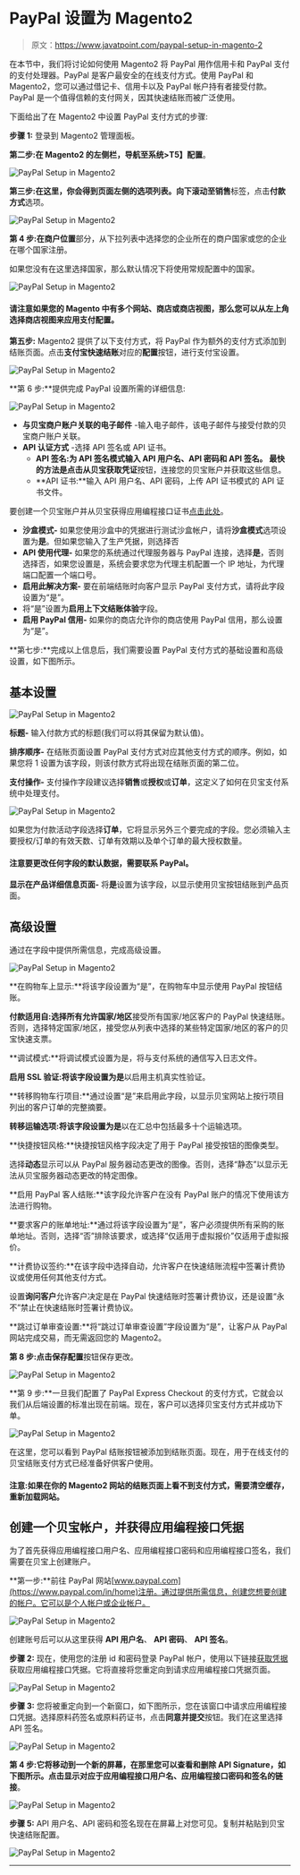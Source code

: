 # PayPal 设置为 Magento2

> 原文：<https://www.javatpoint.com/paypal-setup-in-magento-2>

在本节中，我们将讨论如何使用 Magento2 将 PayPal 用作信用卡和 PayPal 支付的支付处理器。PayPal 是客户最安全的在线支付方式。使用 PayPal 和 Magento2，您可以通过借记卡、信用卡以及 PayPal 帐户持有者接受付款。PayPal 是一个值得信赖的支付网关，因其快速结账而被广泛使用。

下面给出了在 Magento2 中设置 PayPal 支付方式的步骤:

**步骤 1:** 登录到 Magento2 管理面板。

**第二步:**在 Magento2 的左侧栏，导航至**系统>T5】配置**。

![PayPal Setup in Magento2](img/11ef1303b3a190b839d50c3e7dd29f29.png)

**第三步:**在这里，你会得到页面左侧的选项列表。向下滚动至**销售**标签，点击**付款方式**选项。

![PayPal Setup in Magento2](img/c7df4c63f8f716f4881046515e8dc5a6.png)

**第 4 步:**在**商户位置**部分，从下拉列表中选择您的企业所在的商户国家或您的企业在哪个国家注册。

如果您没有在这里选择国家，那么默认情况下将使用常规配置中的国家。

![PayPal Setup in Magento2](img/81f9494a5183a3346a439746da630edf.png)

#### 请注意如果您的 Magento 中有多个网站、商店或商店视图，那么您可以从左上角选择商店视图来应用支付配置。

**第五步:** Magento2 提供了以下支付方式，将 PayPal 作为额外的支付方式添加到结账页面。点击**支付宝快速结账**对应的**配置**按钮，进行支付宝设置。

![PayPal Setup in Magento2](img/9dccb44f5b4852e14fe59f70c7360439.png)

**第 6 步:**提供完成 PayPal 设置所需的详细信息:

![PayPal Setup in Magento2](img/3f8faff4835d7216bdc8bce49eb86e8c.png)

*   **与贝宝商户账户关联的电子邮件** -输入电子邮件，该电子邮件与接受付款的贝宝商户账户关联。
*   **API 认证方式** -选择 API 签名或 API 证书。
    *   **API 签名:**为 API 签名模式输入 API 用户名、API 密码和 API 签名。
        最快的方法是点击**从贝宝获取凭证**按钮，连接您的贝宝账户并获取这些信息。
    *   **API 证书:**输入 API 用户名、API 密码，上传 API 证书模式的 API 证书文件。

要创建一个贝宝账户并从贝宝获得应用编程接口证书[点击此处](#Create-PayPal-Account)。

*   **沙盒模式-** 如果您使用沙盒中的凭据进行测试沙盒帐户，请将**沙盒模式**选项设置为**是**。但如果您输入了生产凭据，则选择否
*   **API 使用代理-** 如果您的系统通过代理服务器与 PayPal 连接，选择**是**，否则选择否，如果您设置是，系统会要求您为代理主机配置一个 IP 地址，为代理端口配置一个端口号。
*   **启用此解决方案-** 要在前端结账时向客户显示 PayPal 支付方式，请将此字段设置为“是”。
*   将“是”设置为**启用上下文结账体验**字段。
*   **启用 PayPal 信用-** 如果你的商店允许你的商店使用 PayPal 信用，那么设置为“是”。

**第七步:**完成以上信息后，我们需要设置 PayPal 支付方式的基础设置和高级设置，如下图所示。

## 基本设置

![PayPal Setup in Magento2](img/d9b67f3558b938a3d6f401ec3ba748eb.png)

**标题-** 输入付款方式的标题(我们可以将其保留为默认值)。

**排序顺序-** 在结账页面设置 PayPal 支付方式对应其他支付方式的顺序。例如，如果您将 1 设置为该字段，则该付款方式将出现在结账页面的第二位。

**支付操作-** 支付操作字段建议选择**销售**或**授权**或**订单**，这定义了如何在贝宝支付系统中处理支付。

![PayPal Setup in Magento2](img/d908b81f6c580f797dcc1212c6843026.png)

如果您为付款活动字段选择**订单**，它将显示另外三个要完成的字段。您必须输入主要授权/订单的有效天数、订单有效期以及单个订单的最大授权数量。

#### 注意要更改任何字段的默认数据，需要联系 PayPal。

**显示在产品详细信息页面-** 将**是**设置为该字段，以显示使用贝宝按钮结账到产品页面。

## 高级设置

通过在字段中提供所需信息，完成高级设置。

![PayPal Setup in Magento2](img/0ed902763aaef1004eeea5ca9e7125de.png)

**在购物车上显示:**将该字段设置为“是”，在购物车中显示使用 PayPal 按钮结账。

**付款适用自:**选择**所有允许国家/地区**接受所有国家/地区客户的 PayPal 快速结账。否则，选择特定国家/地区，接受您从列表中选择的某些特定国家/地区的客户的贝宝快速支票。

**调试模式:**将调试模式设置为是，将与支付系统的通信写入日志文件。

**启用 SSL 验证:**将该字段设置为**是**以启用主机真实性验证。

**转移购物车行项目:**通过设置“是”来启用此字段，以显示贝宝网站上按行项目列出的客户订单的完整摘要。

**转移运输选项:**将该字段设置为**是**以在汇总中包括最多十个运输选项。

**快捷按钮风格:**快捷按钮风格字段决定了用于 PayPal 接受按钮的图像类型。

选择**动态**显示可以从 PayPal 服务器动态更改的图像。否则，选择“静态”以显示无法从贝宝服务器动态更改的特定图像。

**启用 PayPal 客人结账:**该字段允许客户在没有 PayPal 账户的情况下使用该方法进行购物。

**要求客户的账单地址:**通过将该字段设置为“是”，客户必须提供所有采购的账单地址。否则，选择“否”排除该要求，或选择“仅适用于虚拟报价”仅适用于虚拟报价。

**计费协议签约:**在该字段中选择自动，允许客户在快速结账流程中签署计费协议或使用任何其他支付方式。

设置**询问客户**允许客户决定是在 PayPal 快速结账时签署计费协议，还是设置“永不”禁止在快速结账时签署计费协议。

**跳过订单审查设置:**将“跳过订单审查设置”字段设置为“是”，让客户从 PayPal 网站完成交易，而无需返回您的 Magento2。

**第 8 步:**点击**保存配置**按钮保存更改。

![PayPal Setup in Magento2](img/0fac30bc52784e29f926b8b1061dfeba.png)

**第 9 步:**一旦我们配置了 PayPal Express Checkout 的支付方式，它就会以我们从后端设置的标准出现在前端。现在，客户可以选择贝宝支付方式并成功下单。

![PayPal Setup in Magento2](img/f79f871f016853a6bda810628614a761.png)

在这里，您可以看到 PayPal 结账按钮被添加到结账页面。现在，用于在线支付的贝宝结账支付方式已经准备好供客户使用。

#### 注意:如果在你的 Magento2 网站的结账页面上看不到支付方式，需要清空缓存，重新加载网站。

## 创建一个贝宝帐户，并获得应用编程接口凭据

为了首先获得应用编程接口用户名、应用编程接口密码和应用编程接口签名，我们需要在贝宝上创建账户。

**第一步:**前往 PayPal 网站[www.paypal.com](https://www.paypal.com/in/home)注册。通过提供所需信息，创建您想要创建的帐户。它可以是个人帐户或企业帐户。

![PayPal Setup in Magento2](img/67ea4175f15daa392060c48f0f5de493.png)

创建账号后可以从这里获得 **API 用户名**、 **API 密码**、 **API 签名**。

**步骤 2:** 现在，使用您的注册 id 和密码登录 PayPal 帐户，使用以下链接[获取凭据](https://www.paypal.com/signin?returnUri=https%3A%2F%2Fwww.paypal.com%2Fcgi-bin%2Fwebscr%3fcmd%3d_profile%2dapi%2dsignature)获取应用编程接口凭据。它将直接将您重定向到请求应用编程接口凭据页面。

![PayPal Setup in Magento2](img/6656279e6f543c0ddf7b745905bece6e.png)

**步骤 3:** 您将被重定向到一个新窗口，如下图所示，您在该窗口中请求应用编程接口凭据。选择原料药签名或原料药证书，点击**同意并提交**按钮。我们在这里选择 API 签名。

![PayPal Setup in Magento2](img/6d5549d0b493537ef96151652eca9fe0.png)

**第 4 步:**它将移动到一个新的屏幕，在那里您可以查看和删除 API Signature，如下图所示。点击**显示对应于应用编程接口用户名、应用编程接口密码和签名的链接**。

![PayPal Setup in Magento2](img/ace9debc22a2baa199bead399459b4ad.png)

**步骤 5:** API 用户名、API 密码和签名现在在屏幕上对您可见。复制并粘贴到贝宝快速结账配置。

![PayPal Setup in Magento2](img/edf2e54ed22789be37a7c9b131ffb168.png)

* * *